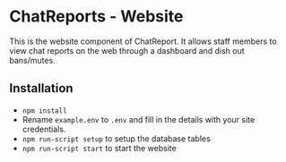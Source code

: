 # ChatReports - Website

This is the website component of ChatReport. It allows staff members to view chat reports on the web through a dashboard and dish out bans/mutes.

## Installation
- `npm install`
- Rename `example.env` to `.env` and fill in the details with your site credentials.
- `npm run-script setup` to setup the database tables
- `npm run-script start` to start the website